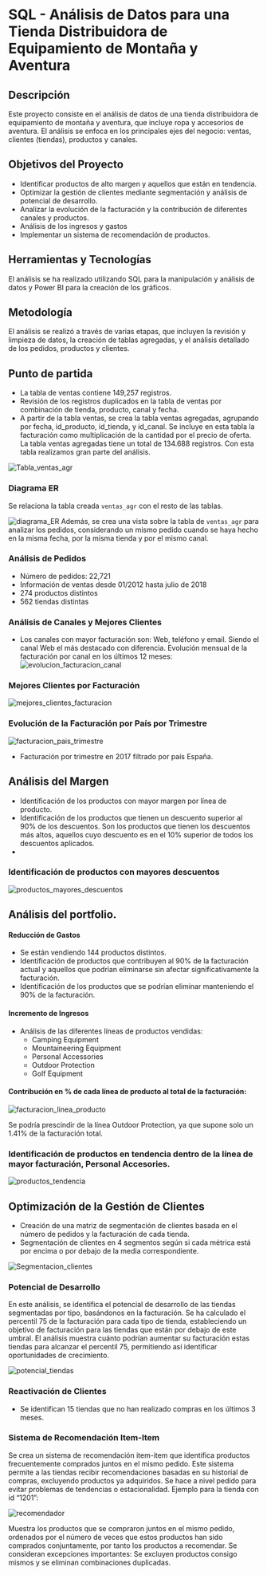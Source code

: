 # SQL - Análisis de Datos para una Tienda Distribuidora de Equipamiento de Montaña y Aventura

## Descripción
Este proyecto consiste en el análisis de datos de una tienda distribuidora de equipamiento de montaña y aventura, que incluye ropa y accesorios de aventura. El análisis se enfoca en los principales ejes del negocio: ventas, clientes (tiendas), productos y canales.

## Objetivos del Proyecto
- Identificar productos de alto margen y aquellos que están en tendencia.
- Optimizar la gestión de clientes mediante segmentación y análisis de potencial de desarrollo.
- Analizar la evolución de la facturación y la contribución de diferentes canales y productos.
- Análisis de los ingresos y gastos
- Implementar un sistema de recomendación de productos.

## Herramientas y Tecnologías
El análisis se ha realizado utilizando SQL para la manipulación y análisis de datos y Power BI para la creación de los gráficos. 

## Metodología
El análisis se realizó a través de varias etapas, que incluyen la revisión y limpieza de datos, la creación de tablas agregadas, y el análisis detallado de los pedidos, productos y clientes.

## Punto de partida
- La tabla de ventas contiene 149,257 registros.
- Revisión de los registros duplicados en la tabla de ventas por combinación de tienda, producto, canal y fecha.
- A partir de la tabla ventas, se crea la tabla ventas agregadas, agrupando por fecha, id_producto, id_tienda, y id_canal. Se incluye en esta tabla la facturación como multiplicación de la cantidad por el precio de oferta. La tabla ventas agregadas tiene un total de 134.688 registros. Con esta tabla realizamos gran parte del análisis. 

![Tabla_ventas_agr](Tabla_ventas_agr.png)

### Diagrama ER
Se relaciona la tabla creada `ventas_agr` con el resto de las tablas.

![diagrama_ER](diagrama_ER.png)
Además, se crea una vista sobre la tabla de `ventas_agr` para analizar los pedidos, considerando un mismo pedido cuando se haya hecho en la misma fecha, por la misma tienda y por el mismo canal.

### Análisis de Pedidos
- Número de pedidos: 22,721
- Información de ventas desde 01/2012 hasta julio de 2018
- 274 productos distintos
- 562 tiendas distintas

### Análisis de Canales y Mejores Clientes
- Los canales con mayor facturación son: Web, teléfono y email. Siendo el canal Web el más destacado con diferencia. 
Evolución mensual de la facturación por canal en los últimos 12 meses:
![evolucion_facturacion_canal](evolucion_facturacion_canal.png)

### Mejores Clientes por Facturación

![mejores_clientes_facturacion](mejores_clientes_facturacion.png)

### Evolución de la Facturación por País por Trimestre

![facturacion_pais_trimestre](facturacion_pais_trimestre.png)

- Facturación por trimestre en 2017 filtrado por país España.

## Análisis del Margen
- Identificación de los productos con mayor margen por línea de producto. 
- Identificación de los productos que tienen un descuento superior al 90% de los descuentos. Son los productos que tienen los descuentos más altos, aquellos cuyo descuento es en el 10% superior de todos los descuentos aplicados.
- 
### Identificación de productos con mayores descuentos

![productos_mayores_descuentos](productos_mayores_descuentos.png)

## Análisis del portfolio. 
#### Reducción de Gastos
- Se están vendiendo 144 productos distintos.
- Identificación de productos que contribuyen al 90% de la facturación actual y aquellos que podrían eliminarse sin afectar significativamente la facturación.
- Identificación de los productos que se podrían eliminar manteniendo el 90% de la facturación. 

#### Incremento de Ingresos
- Análisis de las diferentes líneas de productos vendidas:
  - Camping Equipment
  - Mountaineering Equipment
  - Personal Accessories
  - Outdoor Protection
  - Golf Equipment

#### Contribución en % de cada línea de producto al total de la facturación:

![facturacion_linea_producto](facturacion_linea_producto.png)

Se podría prescindir de la línea Outdoor Protection, ya que supone solo un 1.41% de la facturación total.

### Identificación de productos en tendencia dentro de la línea de mayor facturación, Personal Accesories. 

![productos_tendencia](productos_tendencia.png)

## Optimización de la Gestión de Clientes
- Creación de una matriz de segmentación de clientes basada en el número de pedidos y la facturación de cada tienda.
- Segmentación de clientes en 4 segmentos según si cada métrica está por encima o por debajo de la media correspondiente.

![Segmentacion_clientes](Segmentacion_clientes.png)

### Potencial de Desarrollo
En este análisis, se identifica el potencial de desarrollo de las tiendas segmentadas por tipo, basándonos en la facturación. 
Se ha calculado el percentil 75 de la facturación para cada tipo de tienda, estableciendo un objetivo de facturación para las tiendas que están por debajo de este umbral. 
El análisis muestra cuánto podrían aumentar su facturación estas tiendas para alcanzar el percentil 75, permitiendo así identificar oportunidades de crecimiento.

![potencial_tiendas](potencial_tiendas.png)

### Reactivación de Clientes
- Se identifican 15 tiendas que no han realizado compras en los últimos 3 meses.
  
### Sistema de Recomendación Item-Item
Se crea un sistema de recomendación item-item que identifica productos frecuentemente comprados juntos en el mismo pedido. 
Este sistema permite a las tiendas recibir recomendaciones basadas en su historial de compras, excluyendo productos ya adquiridos. Se hace a nivel pedido para evitar problemas de tendencias o estacionalidad. 
Ejemplo para la tienda con id “1201”: 

![recomendador](recomendador.png)

Muestra los productos que se compraron juntos en el mismo pedido, ordenados por el número de veces que estos productos han sido comprados conjuntamente, por tanto los productos a recomendar. 
Se consideran excepciones importantes: Se excluyen productos consigo mismos y se eliminan combinaciones duplicadas. 
